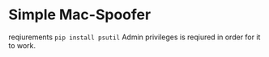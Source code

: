 # Simple Mac-Spoofer

reqiurements `pip install psutil`
Admin privileges is reqiured in order for it to work.
